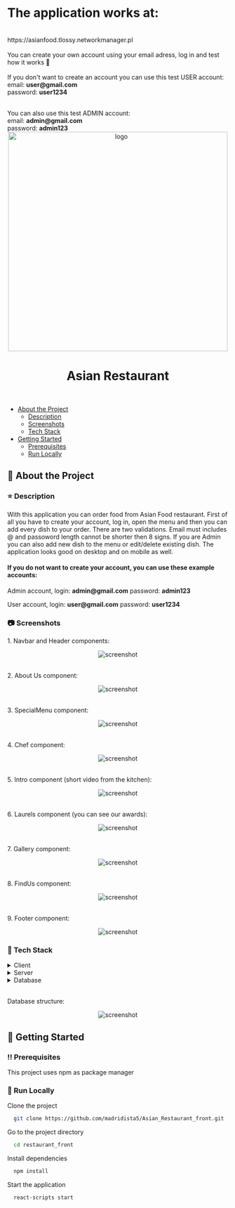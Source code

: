 <h1>The application works at:</h1>
<br>
https://asianfood.tlossy.networkmanager.pl
<br>
<br>
You can create your own account using your email adress, log in and test how it works 🙂
<br>
<br>
If you don't want to create an account you can use this test USER account:
<br>
email: <b>user@gmail.com</b>
<br>
password: <b>user1234</b></p>
<br>
You can also use this test ADMIN account:
<br>
email: <b>admin@gmail.com</b>
<br>
password: <b>admin123</b>
<br>

<div align="center">

<img src="https://github.com/madridista5/madridista5/blob/main/asian_food.gif" alt="logo" width="500" height="auto" />
  <h1>Asian Restaurant</h1>
</div>

<br />

- [About the Project](#star2-about-the-project)
  * [Description](#star-description)
  * [Screenshots](#camera-screenshots)
  * [Tech Stack](#space_invader-tech-stack)
- [Getting Started](#toolbox-getting-started)
  * [Prerequisites](#bangbang-prerequisites)
  * [Run Locally](#running-run-locally)

  

<!-- About the Project -->
## :star2: About the Project

<!-- Description -->
### :star: Description
<p>With this application you can order food from Asian Food restaurant. First of all you have to create your account, log in, open the menu and then you can add every dish to your order. There are two validations. Email must includes @ and passoword length cannot be shorter then 8 signs. If you are Admin you can also add new dish to the menu or edit/delete existing dish. The application looks good on desktop and on mobile as well.</p>
<h4>If you do not want to create your account, you can use these example accounts:</h4>
<p>Admin account, login: <b>admin@gmail.com</b> password: <b>admin123</b></p>
<p>User account, login: <b>user@gmail.com</b> password: <b>user1234</b></p>


<!-- Screenshots -->
### :camera: Screenshots

<p>1. Navbar and Header components:</p>
<div align="center"> 
  <img src="https://github.com/madridista5/Asian_Restaurant_front/blob/main/screenshots/1.png" alt="screenshot" />
</div>

<br>
<p>2. About Us component:</p>
<div align="center"> 
  <img src="https://github.com/madridista5/Asian_Restaurant_front/blob/main/screenshots/2.png" alt="screenshot" />
</div>

<br>
<p>3. SpecialMenu component:</p>
<div align="center"> 
  <img src="https://github.com/madridista5/Asian_Restaurant_front/blob/main/screenshots/3.png" alt="screenshot" />
</div>

<br>
<p>4. Chef component:</p>
<div align="center"> 
  <img src="https://github.com/madridista5/Asian_Restaurant_front/blob/main/screenshots/4.png" alt="screenshot" />
</div>

<br>
<p>5. Intro component (short video from the kitchen):</p>
<div align="center"> 
  <img src="https://github.com/madridista5/Asian_Restaurant_front/blob/main/screenshots/5.png" alt="screenshot" />
</div>

<br>
<p>6. Laurels component (you can see our awards):</p>
<div align="center"> 
  <img src="https://github.com/madridista5/Asian_Restaurant_front/blob/main/screenshots/6.png" alt="screenshot" />
</div>

<br>
<p>7. Gallery component:</p>
<div align="center"> 
  <img src="https://github.com/madridista5/Asian_Restaurant_front/blob/main/screenshots/7.png" alt="screenshot" />
</div>

<br>
<p>8. FindUs component:</p>
<div align="center"> 
  <img src="https://github.com/madridista5/Asian_Restaurant_front/blob/main/screenshots/8.png" alt="screenshot" />
</div>

<br>
<p>9. Footer component:</p>
<div align="center"> 
  <img src="https://github.com/madridista5/Asian_Restaurant_front/blob/main/screenshots/9.png" alt="screenshot" />
</div>

<!-- TechStack -->
### :space_invader: Tech Stack

<details>
  <summary>Client</summary>
  <ul>
    <li><a href="https://www.typescriptlang.org/">Typescript</a></li>
    <li><a href="https://reactjs.org/">React.js</a></li>
  </ul>
</details>

<details>
  <summary>Server</summary>
  <ul>
    <li><a href="https://www.typescriptlang.org/">Typescript</a></li>
    <li><a href="https://nestjs.com/">Nest.js</a></li>  
    <li><a href="https://nodejs.org/en/">Node.js</a></li>
  </ul>
</details>

<details>
<summary>Database</summary>
  <ul>
    <li><a href="https://typeorm.io">TypeORM</a></li>  
  </ul>
</details>

<br>
<p>Database structure:</p>
<div align="center"> 
  <img src="https://github.com/madridista5/Asian_Restaurant_front/blob/main/screenshots/db_asian_restaurant.png" alt="screenshot" />
</div>

<!-- Getting Started -->
## 	:toolbox: Getting Started

<!-- Prerequisites -->
### :bangbang: Prerequisites

This project uses npm as package manager


<!-- Run Locally -->
### :running: Run Locally

Clone the project

```bash
  git clone https://github.com/madridista5/Asian_Restaurant_front.git
```

Go to the project directory

```bash
  cd restaurant_front
```

Install dependencies

```bash
  npm install
```

Start the application

```bash
  react-scripts start
```
